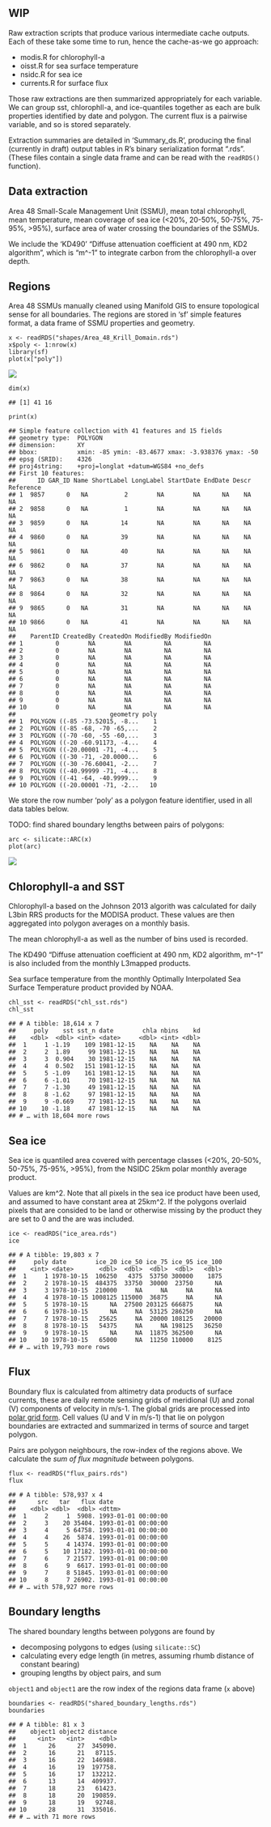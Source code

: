 WIP
---

Raw extraction scripts that produce various intermediate cache outputs.
Each of these take some time to run, hence the cache-as-we go approach:

-   modis.R for chlorophyll-a
-   oisst.R for sea surface temperature
-   nsidc.R for sea ice
-   currents.R for surface flux

Those raw extractions are then summarized appropriately for each
variable. We can group sst, chlorophll-a, and ice-quantiles together as
each are bulk properties identified by date and polygon. The current
flux is a pairwise variable, and so is stored separately.

Extraction summaries are detailed in ‘Summary\_ds.R’, producing the
final (currently in draft) output tables in R’s binary serialization
format “.rds”. (These files contain a single data frame and can be read
with the `readRDS()` function).

Data extraction
---------------

Area 48 Small-Scale Management Unit (SSMU), mean total chlorophyll, mean
temperature, mean coverage of sea ice (&lt;20%, 20-50%, 50-75%, 75-95%,
&gt;95%), surface area of water crossing the boundaries of the SSMUs.

We include the ‘KD490’ “Diffuse attenuation coefficient at 490 nm, KD2
algorithm”, which is “m^-1” to integrate carbon from the chlorophyll-a
over depth.

Regions
-------

Area 48 SSMUs manually cleaned using Manifold GIS to ensure topological
sense for all boundaries. The regions are stored in ‘sf’ simple features
format, a data frame of SSMU properties and geometry.

    x <- readRDS("shapes/Area_48_Krill_Domain.rds")
    x$poly <- 1:nrow(x)
    library(sf)
    plot(x["poly"])

![](future-krill-data_files/figure-markdown_strict/regions-1.png)

    dim(x)

    ## [1] 41 16

    print(x)

    ## Simple feature collection with 41 features and 15 fields
    ## geometry type:  POLYGON
    ## dimension:      XY
    ## bbox:           xmin: -85 ymin: -83.4677 xmax: -3.938376 ymax: -50
    ## epsg (SRID):    4326
    ## proj4string:    +proj=longlat +datum=WGS84 +no_defs
    ## First 10 features:
    ##      ID GAR_ID Name ShortLabel LongLabel StartDate EndDate Descr Reference
    ## 1  9857      0   NA          2        NA        NA      NA    NA        NA
    ## 2  9858      0   NA          1        NA        NA      NA    NA        NA
    ## 3  9859      0   NA         14        NA        NA      NA    NA        NA
    ## 4  9860      0   NA         39        NA        NA      NA    NA        NA
    ## 5  9861      0   NA         40        NA        NA      NA    NA        NA
    ## 6  9862      0   NA         37        NA        NA      NA    NA        NA
    ## 7  9863      0   NA         38        NA        NA      NA    NA        NA
    ## 8  9864      0   NA         32        NA        NA      NA    NA        NA
    ## 9  9865      0   NA         31        NA        NA      NA    NA        NA
    ## 10 9866      0   NA         41        NA        NA      NA    NA        NA
    ##    ParentID CreatedBy CreatedOn ModifiedBy ModifiedOn
    ## 1         0        NA        NA         NA         NA
    ## 2         0        NA        NA         NA         NA
    ## 3         0        NA        NA         NA         NA
    ## 4         0        NA        NA         NA         NA
    ## 5         0        NA        NA         NA         NA
    ## 6         0        NA        NA         NA         NA
    ## 7         0        NA        NA         NA         NA
    ## 8         0        NA        NA         NA         NA
    ## 9         0        NA        NA         NA         NA
    ## 10        0        NA        NA         NA         NA
    ##                          geometry poly
    ## 1  POLYGON ((-85 -73.52015, -8...    1
    ## 2  POLYGON ((-85 -68, -70 -65,...    2
    ## 3  POLYGON ((-70 -60, -55 -60,...    3
    ## 4  POLYGON ((-20 -60.91173, -4...    4
    ## 5  POLYGON ((-20.00001 -71, -4...    5
    ## 6  POLYGON ((-30 -71, -20.0000...    6
    ## 7  POLYGON ((-30 -76.60041, -2...    7
    ## 8  POLYGON ((-40.99999 -71, -4...    8
    ## 9  POLYGON ((-41 -64, -40.9999...    9
    ## 10 POLYGON ((-20.00001 -71, -2...   10

We store the row number ‘poly’ as a polygon feature identifier, used in
all data tables below.

TODO: find shared boundary lengths between pairs of polygons:

    arc <- silicate::ARC(x)
    plot(arc)

![](future-krill-data_files/figure-markdown_strict/arc-1.png)

Chlorophyll-a and SST
---------------------

Chlorophyll-a based on the Johnson 2013 algorith was calculated for
daily L3bin RRS products for the MODISA product. These values are then
aggregated into polygon averages on a monthly basis.

The mean chlorophyll-a as well as the number of bins used is recorded.

The KD490 “Diffuse attenuation coefficient at 490 nm, KD2 algorithm,
m^-1” is also included from the monthly L3mapped products.

Sea surface temperature from the monthly Optimally Interpolated Sea
Surface Temperature product provided by NOAA.

    chl_sst <- readRDS("chl_sst.rds")
    chl_sst

    ## # A tibble: 18,614 x 7
    ##     poly    sst sst_n date        chla nbins    kd
    ##    <dbl>  <dbl> <int> <date>     <dbl> <int> <dbl>
    ##  1     1 -1.19    109 1981-12-15    NA    NA    NA
    ##  2     2  1.89     99 1981-12-15    NA    NA    NA
    ##  3     3  0.904    30 1981-12-15    NA    NA    NA
    ##  4     4  0.502   151 1981-12-15    NA    NA    NA
    ##  5     5 -1.09    161 1981-12-15    NA    NA    NA
    ##  6     6 -1.01     70 1981-12-15    NA    NA    NA
    ##  7     7 -1.30     49 1981-12-15    NA    NA    NA
    ##  8     8 -1.62     97 1981-12-15    NA    NA    NA
    ##  9     9 -0.669    77 1981-12-15    NA    NA    NA
    ## 10    10 -1.18     47 1981-12-15    NA    NA    NA
    ## # … with 18,604 more rows

Sea ice
-------

Sea ice is quantiled area covered with percentage classes (&lt;20%,
20-50%, 50-75%, 75-95%, &gt;95%), from the NSIDC 25km polar monthly
average product.

Values are km^2. Note that all pixels in the sea ice product have been
used, and assumed to have constant area at 25km^2. If the polygons
overlaid pixels that are consided to be land or otherwise missing by the
product they are set to 0 and the are was included.

    ice <- readRDS("ice_area.rds")
    ice

    ## # A tibble: 19,803 x 7
    ##     poly date        ice_20 ice_50 ice_75 ice_95 ice_100
    ##    <int> <date>       <dbl>  <dbl>  <dbl>  <dbl>   <dbl>
    ##  1     1 1978-10-15  106250   4375  53750 300000    1875
    ##  2     2 1978-10-15  484375  33750  30000  23750      NA
    ##  3     3 1978-10-15  210000     NA     NA     NA      NA
    ##  4     4 1978-10-15 1008125 115000  36875     NA      NA
    ##  5     5 1978-10-15      NA  27500 203125 666875      NA
    ##  6     6 1978-10-15      NA     NA  53125 286250      NA
    ##  7     7 1978-10-15   25625     NA  20000 108125   20000
    ##  8     8 1978-10-15   54375     NA     NA 198125   36250
    ##  9     9 1978-10-15      NA     NA  11875 362500      NA
    ## 10    10 1978-10-15   65000     NA  11250 110000    8125
    ## # … with 19,793 more rows

Flux
----

Boundary flux is calculated from altimetry data products of surface
currents, these are daily remote sensing grids of meridional (U) and
zonal (V) components of velocity in m/s-1. The global grids are
processed into [polar grid
form](https://github.com/AustralianAntarcticDivision/raad-deriv#polar-currents).
Cell values (U and V in m/s-1) that lie on polygon boundaries are
extracted and summarized in terms of source and target polygon.

Pairs are polygon neighbours, the row-index of the regions above. We
calculate the *sum of flux magnitude* between polygons.

    flux <- readRDS("flux_pairs.rds")
    flux

    ## # A tibble: 578,937 x 4
    ##      src   tar   flux date               
    ##    <dbl> <dbl>  <dbl> <dttm>             
    ##  1     2     1  5908. 1993-01-01 00:00:00
    ##  2     3    20 35404. 1993-01-01 00:00:00
    ##  3     4     5 64758. 1993-01-01 00:00:00
    ##  4     4    26  5874. 1993-01-01 00:00:00
    ##  5     5     4 14374. 1993-01-01 00:00:00
    ##  6     5    10 17182. 1993-01-01 00:00:00
    ##  7     6     7 21577. 1993-01-01 00:00:00
    ##  8     6     9  6617. 1993-01-01 00:00:00
    ##  9     7     8 51845. 1993-01-01 00:00:00
    ## 10     8     7 26902. 1993-01-01 00:00:00
    ## # … with 578,927 more rows

Boundary lengths
----------------

The shared boundary lengths between polygons are found by

-   decomposing polygons to edges (using `silicate::SC`)
-   calculating every edge length (in metres, assuming rhumb distance of
    constant bearing)
-   grouping lengths by object pairs, and sum

`object1` and `object1` are the row index of the regions data frame (`x`
above)

    boundaries <- readRDS("shared_boundary_lengths.rds")
    boundaries

    ## # A tibble: 81 x 3
    ##    object1 object2 distance
    ##      <int>   <int>    <dbl>
    ##  1      26      27  345090.
    ##  2      16      21   87115.
    ##  3      16      22  146988.
    ##  4      16      19  197758.
    ##  5      16      17  132212.
    ##  6      13      14  409937.
    ##  7      18      23   61423.
    ##  8      18      20  190859.
    ##  9      18      19   92748.
    ## 10      28      31  335016.
    ## # … with 71 more rows
